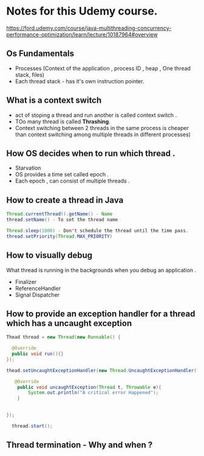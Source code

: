 # Notes for this Udemy course.  

https://ford.udemy.com/course/java-multithreading-concurrency-performance-optimization/learn/lecture/10187964#overview 

## Os Fundamentals
- Processes (Context of the application , process ID , heap , One thread stack, files)
- Each thread stack - has it's own instruction pointer.

## What is a context switch 
- act of stoping a thread and run another is called context switch .
- TOo many thread is called **Thrashing**.
- Context switching between 2 threads in the same process is cheaper than context switching among multiple threads in different processes)

## How OS decides when to run which thread . 
- Starvation 
- OS provides a time set called epoch .
- Each epoch , can consist of multiple threads .



## How to create a thread in Java 

```java
Thread.currentThread().getName() - Name
thread.setName() - To set the thread name

Thread.sleep(1000) - Don't schedule the thread until the time pass.
thread.setPriority(Thread.MAX_PRIORITY) 

```
## How to visually debug
What thread is running in the backgrounds when you debug an application . 
- Finalizer
- ReferenceHandler
- Signal Dispatcher 

## How to provide an exception handler for a thread which has a uncaught exception

```java
Thead thread = new Thread(new Runnable() {

  @Override
  public void run(){}
});

thead.setUncaughtExceptionHandler(new Thread.UncaughtExceptionHandler(){

   @Override
    public void uncaughtException(Thread t, Throwable e){
        System.out.println("A critical error Happened");
    } 
    

});

  thread.start();


```
## Thread termination - Why and when ?



